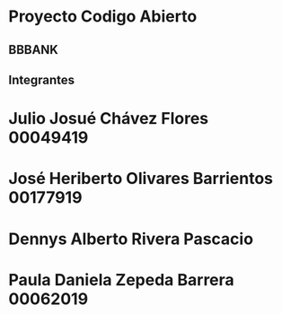 # Proyecto Codigo Abierto
## BBBANK

## Integrantes
# Julio Josué Chávez Flores 00049419
# José Heriberto Olivares Barrientos 00177919
# Dennys Alberto Rivera Pascacio 
# Paula Daniela Zepeda Barrera 00062019
